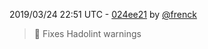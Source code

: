 2019/03/24 22:51 UTC - [024ee21](https://github.com/hassio-addons/addon-vscode/commit/024ee21e36fcdef5d9b0cf8d0ad0d33233ab45d7) by [@frenck](https://github.com/frenck)
> :shirt: Fixes Hadolint warnings 

